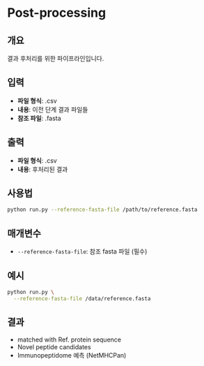 # Post-processing

## 개요
결과 후처리를 위한 파이프라인입니다.

## 입력
- **파일 형식**: .csv
- **내용**: 이전 단계 결과 파일들
- **참조 파일**: .fasta

## 출력
- **파일 형식**: .csv
- **내용**: 후처리된 결과

## 사용법
```bash
python run.py --reference-fasta-file /path/to/reference.fasta
```

## 매개변수
- `--reference-fasta-file`: 참조 fasta 파일 (필수)

## 예시
```bash
python run.py \
  --reference-fasta-file /data/reference.fasta
```

## 결과
- matched with Ref. protein sequence
- Novel peptide candidates
- Immunopeptidome 예측 (NetMHCPan) 